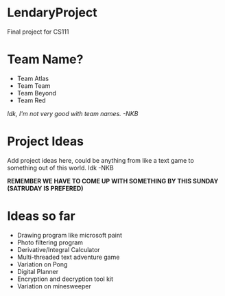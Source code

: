 # LendaryProject
Final project for CS111
# Team Name?
 * Team Atlas
 * Team Team
 * Team Beyond
 * Team Red
 
 *Idk, I'm not very good with team names. -NKB*
# Project Ideas
 Add project ideas here, could be anything from like a text game to something out of this world. Idk -NKB
 
 **REMEMBER WE HAVE TO COME UP WITH SOMETHING BY THIS SUNDAY (SATRUDAY IS PREFERED)**
# Ideas so far
 * Drawing program like microsoft paint
 * Photo filtering program
 * Derivative/Integral Calculator
 * Multi-threaded text adventure game
 * Variation on Pong
 * Digital Planner
 * Encryption and decryption tool kit
 * Variation on minesweeper
